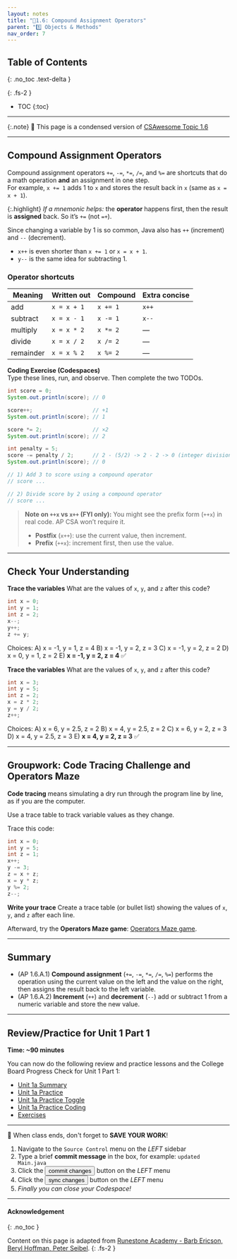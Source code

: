 ```yaml
---
layout: notes
title: "📓1.6: Compound Assignment Operators" 
parent: "1️⃣ Objects & Methods"
nav_order: 7
---
```


## Table of Contents
{: .no_toc .text-delta }

{: .fs-2 }
- TOC
{:toc}

---

{:.note}
📖 This page is a condensed version of [CSAwesome Topic 1.6]() 

---

## Compound Assignment Operators 

Compound assignment operators `+=`, `-=`, `*=`, `/=`, and `%=` are shortcuts that do a math operation **and** an assignment in one step.  
For example, `x += 1` adds 1 to `x` and stores the result back in `x` (same as `x = x + 1`).

{:.highlight}
_If a mnemonic helps:_ the **operator** happens first, then the result is **assigned** back. So it’s `+=` (not `=+`).

Since changing a variable by 1 is so common, Java also has `++` (increment) and `--` (decrement).  
- `x++` is even shorter than `x += 1` or `x = x + 1`.  
- `y--` is the same idea for subtracting 1.

### Operator shortcuts

| Meaning        | Written out      | Compound | Extra concise |
|---|---|---|---|
| add            | `x = x + 1`      | `x += 1` | `x++` |
| subtract       | `x = x - 1`      | `x -= 1` | `x--` |
| multiply       | `x = x * 2`      | `x *= 2` | — |
| divide         | `x = x / 2`      | `x /= 2` | — |
| remainder      | `x = x % 2`      | `x %= 2` | — |

<div class="task" markdown="block">

**Coding Exercise (Codespaces)**  
Type these lines, run, and observe. Then complete the two TODOs.

```java
int score = 0;
System.out.println(score); // 0

score++;                   // +1
System.out.println(score); // 1

score *= 2;                // ×2
System.out.println(score); // 2

int penalty = 5;
score -= penalty / 2;      // 2 - (5/2) -> 2 - 2 -> 0 (integer division)
System.out.println(score); // 0

// 1) Add 3 to score using a compound operator
// score ...

// 2) Divide score by 2 using a compound operator
// score ...
````

</div>

> **Note on `++x` vs `x++` (FYI only):**
> You might see the prefix form (`++x`) in real code. AP CSA won’t require it.
>
> * **Postfix** (`x++`): use the current value, then increment.
> * **Prefix** (`++x`): increment first, then use the value.

---

## Check Your Understanding

<div class="task" markdown="block">

**Trace the variables**
What are the values of `x`, `y`, and `z` after this code?

```java
int x = 0;
int y = 1;
int z = 2;
x--;
y++;
z += y;
```

Choices:
A) x = -1, y = 1, z = 4
B) x = -1, y = 2, z = 3
C) x = -1, y = 2, z = 2
D) x = 0,  y = 1, z = 2
E) **x = -1, y = 2, z = 4** ✅

</div>

<div class="task" markdown="block">

**Trace the variables**
What are the values of `x`, `y`, and `z` after this code?

```java
int x = 3;
int y = 5;
int z = 2;
x = z * 2;
y = y / 2;
z++;
```

Choices:
A) x = 6, y = 2.5, z = 2
B) x = 4, y = 2.5, z = 2
C) x = 6, y = 2,   z = 3
D) x = 4, y = 2.5, z = 3
E) **x = 4, y = 2, z = 3** ✅

</div>

---

## Groupwork: Code Tracing Challenge and Operators Maze

**Code tracing** means simulating a dry run through the program line by line, as if you are the computer.

Use a trace table to track variable values as they change.

Trace this code:

```java
int x = 0;
int y = 5;
int z = 1;
x++;
y -= 3;
z = x + z;
x = y * z;
y %= 2;
z--;
```

<div class="task" markdown="block">

**Write your trace**
Create a trace table (or bullet list) showing the values of `x`, `y`, and `z` after each line.

</div>

Afterward, try the **Operators Maze game**: <a href="https://docs.google.com/document/d/1ZjA8oKeo8FYx2nXX4OOq5lUihopIQQ_HY-eoE5yZkk8/edit?usp=sharing" target="_blank" style="text-decoration:underline">Operators Maze game</a>.

---

## Summary

* (AP 1.6.A.1) **Compound assignment** (`+=`, `-=`, `*=`, `/=`, `%=`) performs the operation using the current value on the left and the value on the right, then assigns the result back to the left variable.
* (AP 1.6.A.2) **Increment** (`++`) and **decrement** (`--`) add or subtract 1 from a numeric variable and store the new value.

---

## Review/Practice for Unit 1 Part 1

**Time: \~90 minutes**

You can now do the following review and practice lessons and the College Board Progress Check for Unit 1 Part 1:

* <a href="unit1a-summary.html" target="_blank">Unit 1a Summary</a>
* <a href="unit1a-practice-mixed-code.html" target="_blank">Unit 1a Practice</a>
* <a href="unit1a-practice-mixed-code-toggle.html" target="_blank">Unit 1a Practice Toggle</a>
* <a href="unit1a-practice-coding.html" target="_blank">Unit 1a Practice Coding</a>
* <a href="Exercises.html" target="_blank">Exercises</a>


---

<div class="warn" markdown="block">

🛑 When class ends, don't forget to **SAVE YOUR WORK**!

1. Navigate to the `Source Control` menu on the _LEFT_ sidebar
2. Type a brief **commit message** in the box, for example: `updated Main.java`
3. Click the <button type="button" name="button" class="btn btn-green">commit changes</button> button on the _LEFT_ menu
4. Click the <button type="button" name="button" class="btn btn-green">sync changes</button> button on the _LEFT_ menu
5. _Finally you can close your Codespace!_

</div>

---

#### Acknowledgement
{: .no_toc }

Content on this page is adapted from [Runestone Academy - Barb Ericson, Beryl Hoffman, Peter Seibel](https://runestone.academy/ns/books/published/csawesome2/csawesome2.html).
{: .fs-2 }
